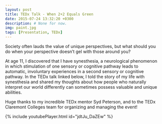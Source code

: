 ```yaml
---
layout: post
title: TEDx Talk - When 2+2 Equals Green
date: 2015-07-24 13:32:20 +0300
description: # None for now.
img: paint.jpg
tags: [Presentation, TEDx]
---
```

Society often lauds the value of unique perspectives, but what should you do when your perspective doesn’t gel
with those around you?

At age 11, I discovered that I have synesthesia, a neurological phenomenon in which stimulation
of one sensory or cognitive pathway leads to automatic, involuntary experiences in a second sensory or cognitive
pathway. In the TEDx talk linked below, I told the story of my life with synesthesia and shared my thoughts about
how people who naturally interpret our world differently can sometimes possess valuable and unique abilities.

Huge thanks to my incredible TEDx mentor Syd Peterson, and to the TEDx Claremont Colleges team for
organizing and managing the event!

{% include youtubePlayer.html id="jdtJu_DaZEw" %}
